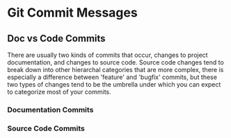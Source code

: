 # Git Commit Messages

## Doc vs Code Commits

There are usually two kinds of commits that occur, changes to project documentation, and changes to source code. Source code changes tend to break down into other hierarchal categories that are more complex, there is especially a difference between 'feature' and 'bugfix' commits, but these two types of changes tend to be the umbrella under which you can expect to categorize most of your commits.

### Documentation Commits

### Source Code Commits